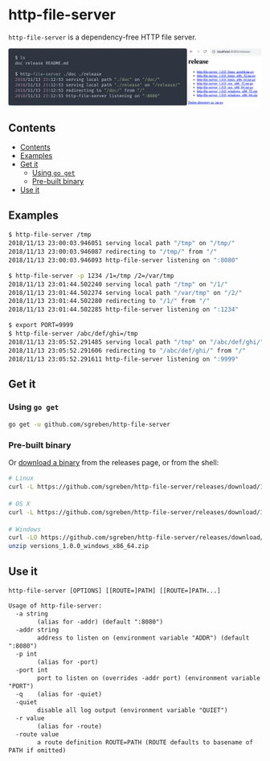 # http-file-server

`http-file-server` is a dependency-free HTTP file server.

![screenshot](doc/screenshot.gif)

## Contents

<!-- TOC -->

- [Contents](#contents)
- [Examples](#examples)
- [Get it](#get-it)
    - [Using `go get`](#using-go-get)
    - [Pre-built binary](#pre-built-binary)
- [Use it](#use-it)

<!-- /TOC -->


## Examples

```sh
$ http-file-server /tmp
2018/11/13 23:00:03.946051 serving local path "/tmp" on "/tmp/"
2018/11/13 23:00:03.946087 redirecting to "/tmp/" from "/"
2018/11/13 23:00:03.946093 http-file-server listening on ":8080"
```

```sh
$ http-file-server -p 1234 /1=/tmp /2=/var/tmp
2018/11/13 23:01:44.502240 serving local path "/tmp" on "/1/"
2018/11/13 23:01:44.502274 serving local path "/var/tmp" on "/2/"
2018/11/13 23:01:44.502280 redirecting to "/1/" from "/"
2018/11/13 23:01:44.502285 http-file-server listening on ":1234"
```

```sh
$ export PORT=9999
$ http-file-server /abc/def/ghi=/tmp
2018/11/13 23:05:52.291485 serving local path "/tmp" on "/abc/def/ghi/"
2018/11/13 23:05:52.291606 redirecting to "/abc/def/ghi/" from "/"
2018/11/13 23:05:52.291611 http-file-server listening on ":9999"
```

## Get it

### Using `go get`

```sh
go get -u github.com/sgreben/http-file-server
```

### Pre-built binary

Or [download a binary](https://github.com/sgreben/http-file-server/releases/latest) from the releases page, or from the shell:

```sh
# Linux
curl -L https://github.com/sgreben/http-file-server/releases/download/1.0.0/http-file-server_1.0.0_linux_x86_64.tar.gz | tar xz

# OS X
curl -L https://github.com/sgreben/http-file-server/releases/download/1.0.0/http-file-server_1.0.0_osx_x86_64.tar.gz | tar xz

# Windows
curl -LO https://github.com/sgreben/http-file-server/releases/download/1.0.0/http-file-server_1.0.0_windows_x86_64.zip
unzip versions_1.0.0_windows_x86_64.zip
```

## Use it

```text
http-file-server [OPTIONS] [[ROUTE=]PATH] [[ROUTE=]PATH...]
```

```text
Usage of http-file-server:
  -a string
    	(alias for -addr) (default ":8080")
  -addr string
    	address to listen on (environment variable "ADDR") (default ":8080")
  -p int
    	(alias for -port)
  -port int
    	port to listen on (overrides -addr port) (environment variable "PORT")
  -q	(alias for -quiet)
  -quiet
    	disable all log output (environment variable "QUIET")
  -r value
    	(alias for -route)
  -route value
    	a route definition ROUTE=PATH (ROUTE defaults to basename of PATH if omitted)
```
